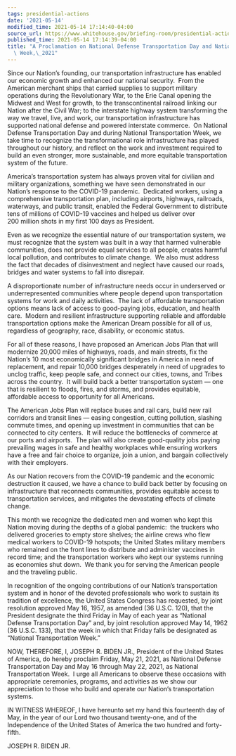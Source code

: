 ```yaml
---
tags: presidential-actions
date: '2021-05-14'
modified_time: 2021-05-14 17:14:40-04:00
source_url: https://www.whitehouse.gov/briefing-room/presidential-actions/2021/05/14/a-proclamation-on-national-defense-transportation-day-and-national-transportation-week-2021/
published_time: 2021-05-14 17:14:39-04:00
title: "A Proclamation on National Defense Transportation Day and National Transportation\
  \ Week,\_2021"
---
```

 
Since our Nation’s founding, our transportation infrastructure has
enabled our economic growth and enhanced our national security.  From
the American merchant ships that carried supplies to support military
operations during the Revolutionary War, to the Erie Canal opening the
Midwest and West for growth, to the transcontinental railroad linking
our Nation after the Civil War; to the interstate highway system
transforming the way we travel, live, and work, our transportation
infrastructure has supported national defense and powered interstate
commerce.  On National Defense Transportation Day and during National
Transportation Week, we take time to recognize the transformational role
infrastructure has played throughout our history, and reflect on the
work and investment required to build an even stronger, more
sustainable, and more equitable transportation system of the future.

America’s transportation system has always proven vital for civilian and
military organizations, something we have seen demonstrated in our
Nation’s response to the COVID-19 pandemic.  Dedicated workers, using a
comprehensive transportation plan, including airports, highways,
railroads, waterways, and public transit, enabled the Federal Government
to distribute tens of millions of COVID-19 vaccines and helped us
deliver over 200 million shots in my first 100 days as President.

Even as we recognize the essential nature of our transportation system,
we must recognize that the system was built in a way that harmed
vulnerable communities, does not provide equal services to all people,
creates harmful local pollution, and contributes to climate change.  We
also must address the fact that decades of disinvestment and neglect
have caused our roads, bridges and water systems to fall into disrepair.

A disproportionate number of infrastructure needs occur in underserved
or underrepresented communities where people depend upon transportation
systems for work and daily activities.  The lack of affordable
transportation options means lack of access to good-paying jobs,
education, and health care.  Modern and resilient infrastructure
supporting reliable and affordable transportation options make the
American Dream possible for all of us, regardless of geography, race,
disability, or economic status.

For all of these reasons, I have proposed an American Jobs Plan that
will modernize 20,000 miles of highways, roads, and main streets, fix
the Nation’s 10 most economically significant bridges in America in need
of replacement, and repair 10,000 bridges desperately in need of
upgrades to unclog traffic, keep people safe, and connect our cities,
towns, and Tribes across the country.  It will build back a better
transportation system — one that is resilient to floods, fires, and
storms, and provides equitable, affordable access to opportunity for all
Americans.

The American Jobs Plan will replace buses and rail cars, build new rail
corridors and transit lines — easing congestion, cutting pollution,
slashing commute times, and opening up investment in communities that
can be connected to city centers.  It will reduce the bottlenecks of
commerce at our ports and airports.  The plan will also create
good-quality jobs paying prevailing wages in safe and healthy workplaces
while ensuring workers have a free and fair choice to organize, join a
union, and bargain collectively with their employers.

As our Nation recovers from the COVID-19 pandemic and the economic
destruction it caused, we have a chance to build back better by focusing
on infrastructure that reconnects communities, provides equitable access
to transportation services, and mitigates the devastating effects of
climate change.  

This month we recognize the dedicated men and women who kept this Nation
moving during the depths of a global pandemic:  the truckers who
delivered groceries to empty store shelves; the airline crews who flew
medical workers to COVID-19 hotspots; the United States military members
who remained on the front lines to distribute and administer vaccines in
record time; and the transportation workers who kept our systems running
as economies shut down.  We thank you for serving the American people
and the traveling public.  

In recognition of the ongoing contributions of our Nation’s
transportation system and in honor of the devoted professionals who work
to sustain its tradition of excellence, the United States Congress has
requested, by joint resolution approved May 16, 1957, as amended (36
U.S.C. 120), that the President designate the third Friday in May of
each year as “National Defense Transportation Day” and, by joint
resolution approved May 14, 1962 (36 U.S.C. 133), that the week in which
that Friday falls be designated as “National Transportation Week.”

NOW, THEREFORE, I, JOSEPH R. BIDEN JR., President of the United States
of America, do hereby proclaim Friday, May 21, 2021, as National Defense
Transportation Day and May 16 through May 22, 2021, as National
Transportation Week.  I urge all Americans to observe these occasions
with appropriate ceremonies, programs, and activities as we show our
appreciation to those who build and operate our Nation’s transportation
systems.

IN WITNESS WHEREOF, I have hereunto set my hand this fourteenth day of
May, in the year of our Lord two thousand twenty-one, and of the
Independence of the United States of America the two hundred and
forty-fifth.

JOSEPH R. BIDEN JR.
